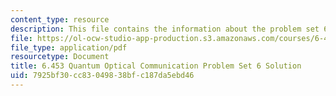 ```yaml
---
content_type: resource
description: This file contains the information about the problem set 6 solution.
file: https://ol-ocw-studio-app-production.s3.amazonaws.com/courses/6-453-quantum-optical-communication-fall-2016/7925bf30cc83049838bfc187da5ebd46_MIT6_453F16_ps6_sol.pdf
file_type: application/pdf
resourcetype: Document
title: 6.453 Quantum Optical Communication Problem Set 6 Solution
uid: 7925bf30-cc83-0498-38bf-c187da5ebd46
---
```

